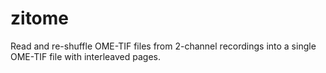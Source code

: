 # zitome
Read and re-shuffle OME-TIF files from 2-channel recordings into a single OME-TIF file with interleaved pages.
